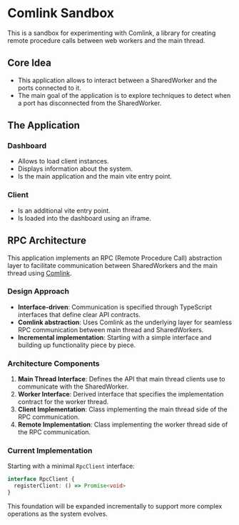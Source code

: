 # Comlink Sandbox

This is a sandbox for experimenting with Comlink, a library for creating remote procedure calls between web workers and the main thread.

## Core Idea

- This application allows to interact between a SharedWorker and the ports connected to it.
- The main goal of the application is to explore techniques to detect when a port has disconnected from the SharedWorker.

## The Application

### Dashboard

- Allows to load client instances.
- Displays information about the system.
- Is the main application and the main vite entry point.

### Client

- Is an additional vite entry point.
- Is loaded into the dashboard using an iframe.

## RPC Architecture

This application implements an RPC (Remote Procedure Call) abstraction layer to facilitate communication between SharedWorkers and the main thread using [Comlink](https://github.com/GoogleChromeLabs/comlink).

### Design Approach

- **Interface-driven**: Communication is specified through TypeScript interfaces that define clear API contracts.
- **Comlink abstraction**: Uses Comlink as the underlying layer for seamless RPC communication between main thread and SharedWorkers.
- **Incremental implementation**: Starting with a simple interface and building up functionality piece by piece.

### Architecture Components

1. **Main Thread Interface**: Defines the API that main thread clients use to communicate with the SharedWorker.
2. **Worker Interface**: Derived interface that specifies the implementation contract for the worker thread.
3. **Client Implementation**: Class implementing the main thread side of the RPC communication.
4. **Remote Implementation**: Class implementing the worker thread side of the RPC communication.

### Current Implementation

Starting with a minimal `RpcClient` interface:

```typescript
interface RpcClient {
  registerClient: () => Promise<void>
}
```

This foundation will be expanded incrementally to support more complex operations as the system evolves.
